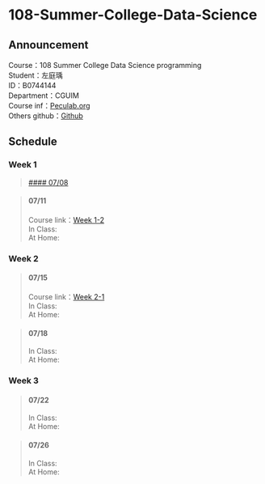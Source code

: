 # 108-Summer-College-Data-Science

## Announcement
Course：108 Summer College Data Science programming    
Student：左庭瑀  
ID：B0744144   
Department：CGUIM  
Course inf：[Peculab.org](http://peculab.org/)             
Others github：[Github](http://peculab.org/2019/07/03/108-全國夏季學院學員-github/)              

## Schedule      
### Week 1          
> [#### 07/08](https://github.com/TYTso077/108-Summer-College-Data-Science/tree/master/Week%201-1_0708)       


> #### 07/11       
> Course link：[Week 1-2](http://peculab.org/2019/07/10/108-全國夏季學院-7-11-class-2/)      
> In Class:  
> At Home:

### Week 2   
> #### 07/15
> Course link：[Week 2-1](http://peculab.org/2019/07/11/108-全國夏季學院-7-15-class-3/)          
> In Class:  
> At Home:

> #### 07/18
> In Class:  
> At Home:
 
### Week 3    
> #### 07/22
> In Class:  
> At Home:

> #### 07/26
> In Class:   
> At Home:    
